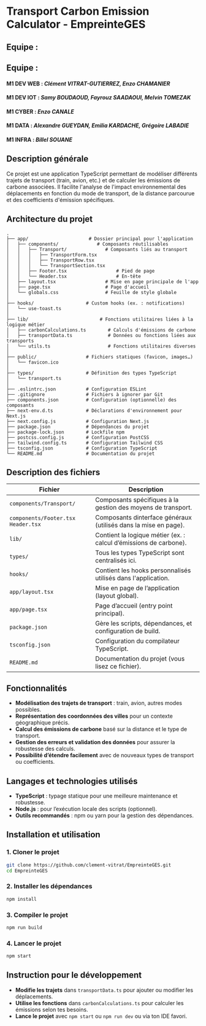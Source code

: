 # Transport Carbon Emission Calculator - EmpreinteGES

## Equipe :

## Equipe :

#### M1 DEV WEB : *Clément VITRAT-GUTIERREZ, Enzo CHAMANIER*

#### M1 DEV IOT : *Samy BOUDAOUD, Fayrouz SAADAOUI, Melvin TOMEZAK*

#### M1 CYBER : *Enzo CANALE*

#### M1 DATA : *Alexandre GUEYDAN, Emilia KARDACHE, Grégoire LABADIE*

#### M1 INFRA : *Billel SOUANE*

## Description générale

Ce projet est une application TypeScript permettant de modéliser différents trajets de transport (train, avion, etc.) et de calculer les émissions de carbone associées. Il facilite l'analyse de l'impact environnemental des déplacements en fonction du mode de transport, de la distance parcourue et des coefficients d'émission spécifiques.

## Architecture du projet

```
.
├── app/                      # Dossier principal pour l'application
│   ├── components/              # Composants réutilisables
│   │   ├── Transport/              # Composants liés au transport
│   │   │   ├── TransportForm.tsx
│   │   │   ├── TransportRow.tsx
│   │   │   └── TransportSection.tsx
│   │   ├── Footer.tsx                  # Pied de page
│   │   └── Header.tsx                  # En-tête
│   ├── layout.tsx                  # Mise en page principale de l'app
│   ├── page.tsx                    # Page d'accueil
│   └── globals.css                 # Feuille de style globale
│
├── hooks/                   # Custom hooks (ex. : notifications)
│   └── use-toast.ts
│
├── lib/                          # Fonctions utilitaires liées à la logique métier
│   ├── carbonCalculations.ts        # Calculs d'émissions de carbone
│   ├── transportData.ts             # Données ou fonctions liées aux transports
│   └── utils.ts                     # Fonctions utilitaires diverses
│
├── public/                  # Fichiers statiques (favicon, images…)
│   └── favicon.ico
│
├── types/                   # Définition des types TypeScript
│   └── transport.ts
│
├── .eslintrc.json           # Configuration ESLint
├── .gitignore               # Fichiers à ignorer par Git
├── components.json          # Configuration (optionnelle) des composants
├── next-env.d.ts            # Déclarations d'environnement pour Next.js
├── next.config.js           # Configuration Next.js
├── package.json             # Dépendances du projet
├── package-lock.json        # Lockfile npm
├── postcss.config.js        # Configuration PostCSS
├── tailwind.config.ts       # Configuration Tailwind CSS
├── tsconfig.json            # Configuration TypeScript
└── README.md                # Documentation du projet
```

## Description des fichiers

| Fichier                              | Description                                                                 |
| ------------------------------------ | --------------------------------------------------------------------------- |
| `components/Transport/`              | Composants spécifiques à la gestion des moyens de transport.                |
| `components/Footer.tsx Header.tsx`   | Composants dinterface généraux (utilisés dans la mise en page).             |
| `lib/`                               | Contient la logique métier (ex. : calcul d’émissions de carbone).           |
| `types/`                             | Tous les types TypeScript sont centralisés ici.                             |
| `hooks/`                             | Contient les hooks personnalisés utilisés dans l'application.               |
| `app/layout.tsx`                     | Mise en page de l’application (layout global).                              |
| `app/page.tsx`                       | Page d’accueil (entry point principal).                                     |
| `package.json`                       | Gère les scripts, dépendances, et configuration de build.                   |
| `tsconfig.json`                      | Configuration du compilateur TypeScript.                                    |
| `README.md`                          | Documentation du projet (vous lisez ce fichier).                            |

## Fonctionnalités

- **Modélisation des trajets de transport** : train, avion, autres modes possibles.
- **Représentation des coordonnées des villes** pour un contexte géographique précis.
- **Calcul des émissions de carbone** basé sur la distance et le type de transport.
- **Gestion des erreurs et validation des données** pour assurer la robustesse des calculs.
- **Possibilité d’étendre facilement** avec de nouveaux types de transport ou coefficients.

## Langages et technologies utilisés

- **TypeScript** : typage statique pour une meilleure maintenance et robustesse.
- **Node.js** : pour l’exécution locale des scripts (optionnel).
- **Outils recommandés** : npm ou yarn pour la gestion des dépendances.

## Installation et utilisation

### 1. Cloner le projet

```bash
git clone https://github.com/clement-vitrat/EmpreinteGES.git
cd EmpreinteGES
```

### 2. Installer les dépendances

```bash
npm install
```

### 3. Compiler le projet

```bash
npm run build
```

### 4. Lancer le projet

```bash
npm start
```

## Instruction pour le développement

- **Modifie les trajets** dans `transportData.ts` pour ajouter ou modifier les déplacements.
- **Utilise les fonctions** dans `carbonCalculations.ts` pour calculer les émissions selon tes besoins.
- **Lance le projet** avec `npm start` ou `npm run dev` ou via ton IDE favori.

